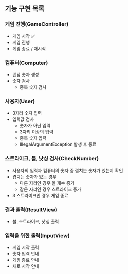 ## 기능 구현 목록

### 게임 진행(GameController)
- 게임 시작 ✅
- 게임 진행
- 게임 종료 / 재시작

### 컴퓨터(Computer)
- 랜덤 숫자 생성
- 숫자 검사
  - 중복 숫자 검사

### 사용자(User)
- 3자리 숫자 입력
- 입력값 검사
  - 숫자가 아닌 입력
  - 3자리 이상의 입력
  - 중복 숫자 입력
  - IllegalArgumentException 발생 후 종료

### 스트라이크, 볼, 낫싱 검사(CheckNumber)
- 사용자의 입력과 컴퓨터의 숫자 중 겹치는 숫자가 있는지 확인
- 겹치는 숫자가 있는 경우
  - 다른 자리인 경우 볼 개수 증가
  - 같은 자리인 경우 스트라이크 증가
- 3 스트라이크인 경우 게임 종료

### 결과 출력(ResultView)
- 볼, 스트라이크, 낫싱 출력

### 입력을 위한 출력(InputView)
- 게임 시작 출력
- 숫자 입력 안내
- 게임 종료 안내
- 새로 시작 안내